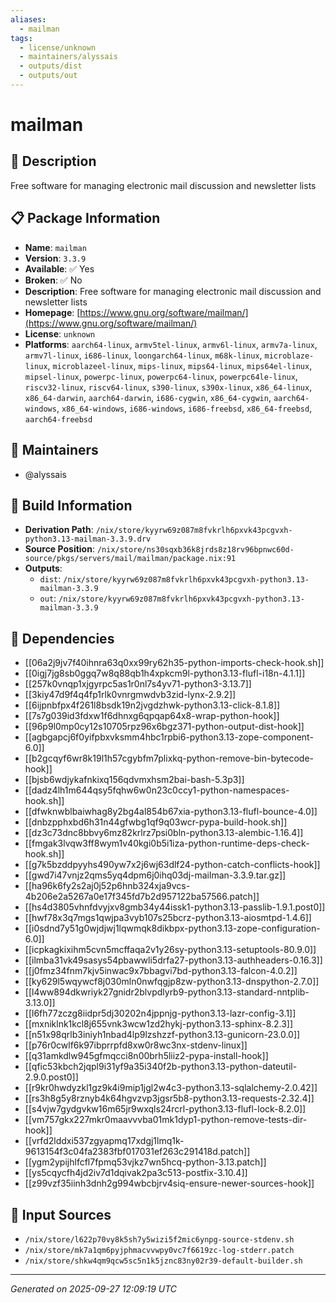 ```yaml
---
aliases:
  - mailman
tags:
  - license/unknown
  - maintainers/alyssais
  - outputs/dist
  - outputs/out
---
```


# mailman

## 📝 Description

Free software for managing electronic mail discussion and newsletter lists

## 📋 Package Information

- **Name**: `mailman`
- **Version**: `3.3.9`
- **Available**: ✅ Yes
- **Broken**: ✅ No
- **Description**: Free software for managing electronic mail discussion and newsletter lists
- **Homepage**: [https://www.gnu.org/software/mailman/](https://www.gnu.org/software/mailman/)
- **License**: `unknown`
- **Platforms**: `aarch64-linux`, `armv5tel-linux`, `armv6l-linux`, `armv7a-linux`, `armv7l-linux`, `i686-linux`, `loongarch64-linux`, `m68k-linux`, `microblaze-linux`, `microblazeel-linux`, `mips-linux`, `mips64-linux`, `mips64el-linux`, `mipsel-linux`, `powerpc-linux`, `powerpc64-linux`, `powerpc64le-linux`, `riscv32-linux`, `riscv64-linux`, `s390-linux`, `s390x-linux`, `x86_64-linux`, `x86_64-darwin`, `aarch64-darwin`, `i686-cygwin`, `x86_64-cygwin`, `aarch64-windows`, `x86_64-windows`, `i686-windows`, `i686-freebsd`, `x86_64-freebsd`, `aarch64-freebsd`
## 👥 Maintainers

- @alyssais


## 🔧 Build Information

- **Derivation Path**: `/nix/store/kyyrw69z087m8fvkrlh6pxvk43pcgvxh-python3.13-mailman-3.3.9.drv`
- **Source Position**: `/nix/store/ns30sqxb36k8jrds8z18rv96bpnwc60d-source/pkgs/servers/mail/mailman/package.nix:91`
- **Outputs**:
  - `dist`:  `/nix/store/kyyrw69z087m8fvkrlh6pxvk43pcgvxh-python3.13-mailman-3.3.9`
  - `out`:  `/nix/store/kyyrw69z087m8fvkrlh6pxvk43pcgvxh-python3.13-mailman-3.3.9`

## 🔗 Dependencies

- [[06a2j9jv7f40ihnra63q0xx99ry62h35-python-imports-check-hook.sh]]
- [[0igj7jg8sb0ggq7w8q88qb1h4xpkcm9l-python3.13-flufl-i18n-4.1.1]]
- [[257k0vnqp1xjgyrpc5as1r0nl7s4yv71-python3-3.13.7]]
- [[3kiy47d9f4q4fp1rlk0vnrgmwdvb3zid-lynx-2.9.2]]
- [[6ijpnbfpx4f261l8bsdk19n2jvgdzhwk-python3.13-click-8.1.8]]
- [[7s7g039id3fdxw1f6dhnxg6qpqap64x8-wrap-python-hook]]
- [[96p9l0mp0cy12s10705rpz96x6bgz371-python-output-dist-hook]]
- [[agbgapcj6f0yifpbxvksmm4hbc1rpbi6-python3.13-zope-component-6.0]]
- [[b2gcqyf6wr8k19l1h57cgybfm7plixkq-python-remove-bin-bytecode-hook]]
- [[bjsb6wdjykafnkixq156qdvmxhsm2bai-bash-5.3p3]]
- [[dadz4lh1m644qsy5fqhw6w0n23c0ccy1-python-namespaces-hook.sh]]
- [[dfwknwblbaiwhag8y2bg4al854b67xia-python3.13-flufl-bounce-4.0]]
- [[dnbzpphxbd6h31n44gfwbg1qf9q03wcr-pypa-build-hook.sh]]
- [[dz3c73dnc8bbvy6mz82krlrz7psi0bln-python3.13-alembic-1.16.4]]
- [[fmgak3lvqw3ff8wym1v40kgi0b5i1iza-python-runtime-deps-check-hook.sh]]
- [[g7k5bzddpyyhs490yw7x2j6wj63dlf24-python-catch-conflicts-hook]]
- [[gwd7i47vnjz2qms5yq4dpm6j0ihq03dj-mailman-3.3.9.tar.gz]]
- [[ha96k6fy2s2aj0j52p6hnb324xja9vcs-4b206e2a5267a0e17f345fd7b2d957122ba57566.patch]]
- [[hs4d3805vhnfdvyjxv8gmb34y44issk1-python3.13-passlib-1.9.1.post0]]
- [[hwf78x3q7mgs1qwjpa3vyb107s25bcrz-python3.13-aiosmtpd-1.4.6]]
- [[i0sdnd7y51g0wjdjwj1lqwmqk8dikbpx-python3.13-zope-configuration-6.0]]
- [[icpkagkixihm5cvn5mcffaqa2v1y26sy-python3.13-setuptools-80.9.0]]
- [[ilmba31vk49sasys54pbawwli5drfa27-python3.13-authheaders-0.16.3]]
- [[j0fmz34fnm7kjv5inwac9x7bbagvi7bd-python3.13-falcon-4.0.2]]
- [[ky629l5wqywcf8j030mln0nwfqgjp8zw-python3.13-dnspython-2.7.0]]
- [[l4ww894dkwriyk27gnidr2blvpdlyrb9-python3.13-standard-nntplib-3.13.0]]
- [[l6fh77zczg8iidpr5dj30202n4jppnjg-python3.13-lazr-config-3.1]]
- [[mxniklnk1kcl8j655vnk3wcw1zd2hykj-python3.13-sphinx-8.2.3]]
- [[n51x98qrlb3iniyh1nbad4lp9lzshzzf-python3.13-gunicorn-23.0.0]]
- [[p76r0cwlf6k97ibprrpfd8xw0r8wc3nx-stdenv-linux]]
- [[q31amkdlw945gfmqcci8n00brh5liiz2-pypa-install-hook]]
- [[qfic53kbch2jqpl9i31yf9a35i340f2b-python3.13-python-dateutil-2.9.0.post0]]
- [[r9kr0hwdyzkl1gz9k4i9mip1jgl2w4c3-python3.13-sqlalchemy-2.0.42]]
- [[rs3h8g5y8rznyb4k64hgvzvp3jgsr5b8-python3.13-requests-2.32.4]]
- [[s4vjw7gydgvkw16m65jr9wxqls24rcrl-python3.13-flufl-lock-8.2.0]]
- [[vm757gkx227mkr0maavvvba01mk1dyp1-python-remove-tests-dir-hook]]
- [[vrfd2lddxi537zgyapmq17xdgj1lmq1k-9613154f3c04fa2383fbf017031ef263c291418d.patch]]
- [[ygm2ypijhlfcfl7fpmq53vjkz7wn5hcq-python-3.13.patch]]
- [[ys5cqycfh4jd2iv7d1dqivak2pa3c513-postfix-3.10.4]]
- [[z99vzf35iinh3dnh2g994wbcbjrv4siq-ensure-newer-sources-hook]]

## 📁 Input Sources

- `/nix/store/l622p70vy8k5sh7y5wizi5f2mic6ynpg-source-stdenv.sh`
- `/nix/store/mk7a1qm6pyjphmacvvwpy0vc7f6619zc-log-stderr.patch`
- `/nix/store/shkw4qm9qcw5sc5n1k5jznc83ny02r39-default-builder.sh`

---
*Generated on 2025-09-27 12:09:19 UTC*

